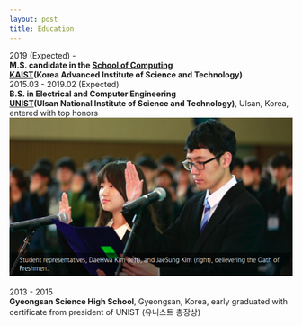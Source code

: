 ```yaml
---
layout: post
title: Education
---
```

2019 (Expected) - <br/>
__M.S. candidate in the [School of Computing](https://cs.kaist.ac.kr/)__ <br/>
[__KAIST__](http://www.kaist.edu/html/en/index.html)__(Korea Advanced Institute of Science and Technology)__<br/>
2015.03 - 2019.02 (Expected) <br />
__B.S. in Electrical and Computer Engineering__ <br />
[__UNIST__](http://www.unist.ac.kr/)__(Ulsan National Institute of Science and Technology)__, Ulsan, Korea, entered with top honors <br />
[![representative](../img/student-representatives.png)](http://news.unist.ac.kr/2015-unist-matriculation-ceremony-2/)
<br />
<br />
2013 - 2015<br />
__Gyeongsan Science High School__, Gyeongsan, Korea, early graduated with certificate from president of UNIST (유니스트 총장상)<br />


